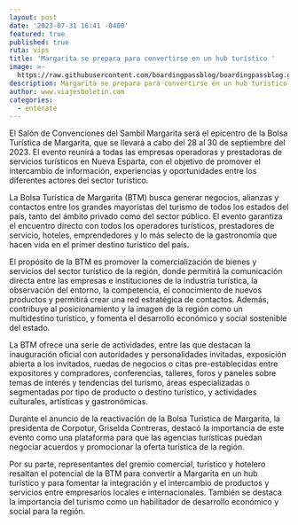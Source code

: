 ```yaml
---
layout: post
date: '2023-07-31 16:41 -0400'
featured: true
published: true
ruta: vips
title: 'Margarita se prepara para convertirse en un hub turístico '
image: >-
  https://raw.githubusercontent.com/boardingpassblog/boardingpassblog.github.io/main/assets/images/Centro-Sambil-Margarita.jpg
description: Margarita se prepara para convertirse en un hub turístico
author: www.viajesboletin.com
categories:
  - entérate
---
```

El Salón de Convenciones del Sambil Margarita será el epicentro de la Bolsa Turística de Margarita, que se llevará a cabo del 28 al 30 de septiembre del 2023. El evento reunirá a todas las empresas operadoras y prestadoras de servicios turísticos en Nueva Esparta, con el objetivo de promover el intercambio de información, experiencias y oportunidades entre los diferentes actores del sector turístico.

La Bolsa Turística de Margarita (BTM) busca generar negocios, alianzas y contactos entre los grandes mayoristas del turismo de todos los estados del país, tanto del ámbito privado como del sector público. El evento garantiza el encuentro directo con todos los operadores turísticos, prestadores de servicio, hoteles, emprendedores y lo más selecto de la gastronomía que hacen vida en el primer destino turístico del país.

El propósito de la BTM es promover la comercialización de bienes y servicios del sector turístico de la región, donde permitirá la comunicación directa entre las empresas e instituciones de la industria turística, la observación del entorno, la competencia, el conocimiento de nuevos productos y permitirá crear una red estratégica de contactos. Además, contribuye al posicionamiento y la imagen de la región como un multidestino turístico, y fomenta el desarrollo económico y social sostenible del estado.

La BTM ofrece una serie de actividades, entre las que destacan la inauguración oficial con autoridades y personalidades invitadas, exposición abierta a los invitados, ruedas de negocios o citas pre-establecidas entre expositores y compradores, conferencias, talleres, foros y paneles sobre temas de interés y tendencias del turismo, áreas especializadas o segmentadas por tipo de producto o destino turístico, y actividades culturales, artísticas y gastronómicas.

Durante el anuncio de la reactivación de la Bolsa Turística de Margarita, la presidenta de Corpotur, Griselda Contreras, destacó la importancia de este evento como una plataforma para que las agencias turísticas puedan negociar acuerdos y promocionar la oferta turística de la región.

Por su parte, representantes del gremio comercial, turístico y hotelero resaltan el potencial de la BTM para convertir a Margarita en un hub turístico y para fomentar la integración y el intercambio de productos y servicios entre empresarios locales e internacionales. También se destaca la importancia del turismo como un habilitador de desarrollo económico y social para la región.
